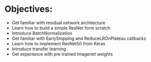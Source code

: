 # Objectives:
- Get familiar with residual network architecture
- Learn how to build a simple ResNet form scratch
- Introduce BatchNormalization
- Get familiar with EarlyStopping and ReduceLROnPlateau callbacks
- Learn how to implement ResNet50 from Keras
- Introduce transfer learning
- Get experience with pre trained Imagenet weights 